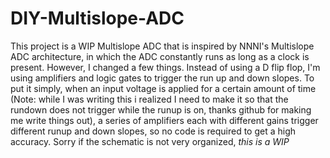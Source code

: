 # DIY-Multislope-ADC
This project is a WIP Multislope ADC that is inspired by NNNI's Multislope ADC architecture, in which the ADC constantly runs as long as a clock is present. However, I changed a few things. Instead of using a D flip flop, I'm using amplifiers and logic gates to trigger the run up and down slopes.
To put it simply, when an input voltage is applied for a certain amount of time (Note: while I was writing this i realized I need to make it so that the rundown does not trigger while the runup is on, thanks github for making me write things out), a series of amplifiers each with different gains trigger different runup and down slopes, so no code is required to get a high accuracy.
Sorry if the schematic is not very organized, *this is a WIP*
